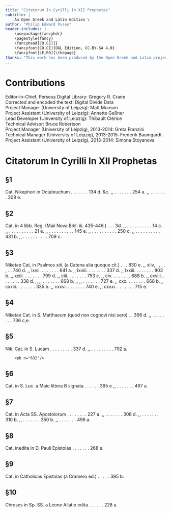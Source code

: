 ```yaml
---
title: "Citatorum In Cyrilli In XII Prophetas"
subtitle: |
	An Open Greek and Latin Edition \ 
author: "Philip Edward Pusey"
header-includes: | 
	\usepackage{fancyhdr}
	\pagestyle{fancy}
	\fancyhead[CO,CE]{}
	\fancyfoot[CO,CE]{OGL Edition, CC-BY-SA 4.0}
	\fancyfoot[LE,RO]{\thepage}
thanks: "This work has been produced by the Open Greek and Latin project through the help of volunteers. See contributions for details."
...
```


# Contributions  

Editor-in-Chief, Perseus Digital Library: Gregory R. Crane  
 Corrected and encoded the text: Digital Divide Data  
 Project Manager (University of Leipzig): Matt Munson  
 Project Assistant (University of Leipzig): Annette Geßner  
 Lead Developer (University of Leipzig): Thibault Clérice  
 Technical Advisor: Bruce Robertson  
 Project Manager (University of Leipzig), 2013-2014: Greta Franzini  
 Technical Manager (University of Leipzig), 2013-2015: Frederik Baumgardt  
 Project Assistant (University of Leipzig), 2013-2014: Simona Stoyanova  

# Citatorum In Cyrilli In XII Prophetas  

## §1  

<p>Cat. Nikephori in Octateuchum . . . . . . . 134 d. &amp;c.
          ,, . . . . . . . 254 a.
          ,, . . . . . . . 309 e.</p>  

## §2  

<p>Cat. in 4 libb. Reg. (Maii Nova Bibl. iii. 435-446.) . . . 3d.
          ,, . . . . . . . . . . 14 c.
          ,, . . . . . . . . . . 21 e.
          ,, . . . . . . . . . . 145 e.
          ,, . . . . . . . . . . 250 c.
          ,, . . . . . . . . . . 431 b.
          ,, . . . . . . . . . . 709 c.</p>  

## §3  

<p>Niketae Cat, in Psalmos xiii. (a Catena alia quoque cit.) . . . 830 e.
          ,, xliv, . , . . , . . 740 d.
          ,, lxvii. . . . . . . . 641 a.
          ,, lxviii. . . . . . . . 337 d.
          ,, lxxiii. . . . . . . . 803 b.
          ,, xciii. . . . . . . . 799 d.
          ,, ciii. . . . . . . . 753 c.
          ,, civ. . . . . . . . 688 b.
          ,, cxviii. . . . . . . . 338 d.
          ,, ,, . . . . . . . 668 b.
          ,, ,, . . . . . . . 727 e.
          ,, cxx. . . . . . . . 668 b.
          ,, cxxiii. . . . . . . . 335 b.
          ,, cxxvi. . . . . . . . 740 e.
          ,, cxxxi. . . . . . . . 715 e.</p>  

## §4  

<p>Niketae Cat. in S. Matthaeum (quod non cognovi nisi sero) . . 366 d.
          ,, . . . . . . . . 736 c,e.</p>  

## §5  

<p>Nik. Cat. in S. Lucam . . . . . . . . . 337 d.
          ,, . . . . . . . . .  792 a.</p>
        
        <pb n="632"/>  

## §6  

<p>Cat. in S. Luc. a Maio littera Β signata . . . . . . 395 e
          ,, . . . . . . . 497 a.</p>  

## §7  

<p>Cat. in Acta SS. Apostolorum . . . . . . . . 227 a.
          ,, . . . . . . . 308 d.
          ,, . . . . . . . 310 b.
          ,, . . . . . . . 350 b.
          ,, . . . . . . . 496 a.</p>  

## §8  

<p>Cat. inedita in D, Pauli Epistolas . . . . . . . 268 e.</p>  

## §9  

<p>Cat. in Catholicas Epistolas (a Cramero ed.) . . . . . 395 b.</p>  

## §10  

<p>Chreses in Sp. SS. a Leone Allatio edita . . . . . . 228 a.</p>  

